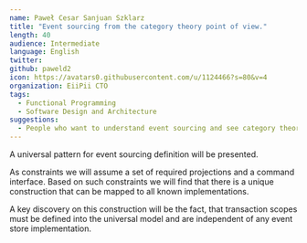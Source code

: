 ```yaml
---
name: Paweł Cesar Sanjuan Szklarz
title: "Event sourcing from the category theory point of view."
length: 40
audience: Intermediate
language: English
twitter: 
github: paweld2
icon: https://avatars0.githubusercontent.com/u/1124466?s=80&v=4
organization: EiiPii CTO
tags:
  - Functional Programming
  - Software Design and Architecture
suggestions:
  - People who want to understand event sourcing and see category theory constructions in practice.
---
```

A universal pattern for event sourcing definition will be presented. 

As constraints we will assume a set of required projections and a command interface. Based on such constraints we will find that there is a unique construction that can be mapped to all known implementations. 

A key discovery on this construction will be the fact, that transaction scopes must be defined into the universal model and are independent of any event store implementation.
